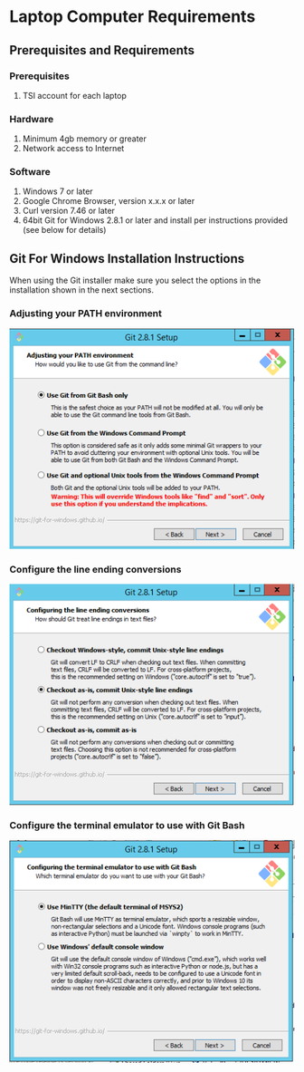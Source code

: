 Laptop Computer Requirements
============================

Prerequisites and Requirements
-----------------------------

### Prerequisites

1. TSI account for each laptop

### Hardware

1. Minimum 4gb memory or greater
2. Network access to Internet

### Software

1. Windows 7 or later
2. Google Chrome Browser, version x.x.x or later
3. Curl version 7.46 or later
4. 64bit Git for Windows 2.8.1 or later and install per instructions provided (see below for details)


Git For Windows Installation Instructions
-----------------------------------------

When using the Git installer make sure you select the options in the installation shown in the next sections.

### Adjusting your PATH environment

![Adjust Path Environment](img/run_git_only_from_shell.png)


### Configure the line ending conversions

![Line Endings](img/line_endings.png)


### Configure the terminal emulator to use with Git Bash

![Bash Shell Terminal Emulator](img/terminal.png)



